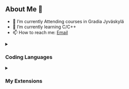 ## About Me 👋

- 🔭 I’m currently Attending courses in Gradia Jyväskylä
- 🌱 I’m currently learning C/C++
- 📫 How to reach me: [Email](mailto:gr275825@gradia.fi)

<details>
<summary>

### Coding Languages

</summary>

- C/C++ -> Learning.<br>
- C# -> "Basics" and some more.<vr>
- Python -> Basics.<br>
- Java -> Few times touched.<br>
- HTML5 -> Basics and some more.<br>
- Rust -> Never Touched.<br>
- Swift -> Never Touched.<br>

</details>

<details>
<summary>

</summary>
- 498.cppplayground<br>
- aaron-bond.better-comments<br>
- abusaidm.html-snippets<br>
- adpyke.codesnap<br>
- adriano-markovic.c-cpp-makefile-project<br>
- adrianwilczynski.namespace<br>
aeschli.vscode-css-formatter<br>
aessoft.aessoft-class-autocomplete<br>
akamud.vscode-javascript-snippet-pack<br>
alefragnani.bookmarks<br>
alefragnani.project-manager<br>
alexdima.copy-relative-path<br>
alfish.godot-files<br>
altamkp.godot-docs-vscode-csharp<br>
altamkp.godot-snippets-vscode-csharp<br>
amlovey.shaderlabvscodefree<br>
anderseandersen.html-class-suggestions<br>
andys8.jest-snippets<br>
batatop.terminal-auto-rename<br>
bianxianyang.htmlplay<br>
bmewburn.vscode-intelephense-client<br>
bradlc.vscode-tailwindcss<br>
bretdoyle.javascript-extensions-pack---js-essentials<br>
bysabi.prettier-vscode-standard<br>
cantonios.project-templates<br>
cesium.gltf-vscode<br>
clinyong.vscode-css-modules<br>
cmstead.js-codeformer<br>
codezombiech.gitignore<br>
coenraads.bracket-pair-colorizer-2<br>
compulim.compulim-vscode-closetag<br>
craigthomas.supersharp<br>
daiyy.quick-html-previewer<br>
danielpinto8zz6.c-cpp-project-generator<br>
davidanson.vscode-markdownlint<br>
dbaeumer.vscode-eslint<br>
devhijazi.devhijazi-minimalist<br>
devsense.composer-php-vscode<br>
devsense.intelli-php-vscode<br>
devsense.phptools-vscode<br>
devsense.profiler-php-vscode<br>
dfranx.shadered<br>
dionannd.tokyo-night-ported-nvim<br>
donjayamanne.githistory<br>
dotjoshjohnson.xml<br>
dracula-theme.theme-dracula<br>
drcika.apc-extension<br>
eamodio.gitlens<br>
ecmel.vscode-html-css<br>
eddiedover.gdscript-formatter-linter<br>
editorconfig.editorconfig<br>
entuent.fira-code-nerd-font<br>
eppz.eppz-code<br>
esbenp.prettier-vscode<br>
evgeniypetukhov.dark-low-contrast<br>
extr0py.vscode-relative-line-numbers<br>
fabriciohod.unity-dev-pack<br>
felipecaputo.git-project-manager<br>
figma.figma-vscode-extension<br>
firsttris.vscode-jest-runner<br>
formulahendry.auto-close-tag<br>
formulahendry.auto-complete-tag<br>
formulahendry.auto-rename-tag<br>
formulahendry.code-runner<br>
franneck94.vscode-c-cpp-config<br>
fudge.auto-using<br>
geequlim.godot-javascript-debug<br>
geequlim.godot-tools<br>
george-alisson.html-preview-vscode<br>
github.vscode-pull-request-github<br>
godofavacyn.gdshader-lsp<br>
grapecity.gc-excelviewer<br>
gro-david.bluloco-godot<br>
gruntfuggly.todo-tree<br>
hb432.prettier-eslint-typescript<br>
hbenl.vscode-test-explorer<br>
hnw.vscode-auto-open-markdown-preview<br>
icrawl.discord-vscode<br>
inferrinizzard.prettier-sql-vscode<br>
jakewilson.vscode-picture<br>
janisdd.vscode-edit-csv<br>
jasonamartin.unity-game-dev-bundle<br>
jchannon.csharpextensions<br>
jeff-hykin.polacode-2019<br>
jinxdash.prettier-rust<br>
jjkim.gdscript<br>
johnpapa.vscode-peacock<br>
jorgeserrano.vscode-csharp-snippets<br>
junstyle.php-cs-fixer<br>
k--kato.docomment<br>
kaysonwu.cpptask<br>
kisstkondoros.vscode-codemetrics<br>
kleber-swf.unity-code-snippets<br>
l7ssha.tag-inserter<br>
lionize.unity-snippets-modified<br>
littlefoxteam.vscode-python-test-adapter<br>
lolkush.quickstart<br>
mangrimen.mgcb-editor<br>
marechal-dev.html5-template-snippet<br>
marnix.peacock<br>
masira1327.nvim-tree<br>
mechanicalflower.gamedev-pack<br>
mehedidracula.php-namespace-resolver<br>
mgmcdermott.vscode-language-babel<br>
mhutchie.git-graph<br>
michelemelluso.code-beautifier<br>
miguelsolorio.min-theme<br>
miguelsolorio.symbols<br>
mikeschulze.gdunit3<br>
mindpathtechnologylimited.code-error-lens<br>
ms-azuretools.vscode-docker<br>
ms-dotnettools.csdevkit<br>
ms-dotnettools.csharp<br>
ms-dotnettools.vscode-dotnet-runtime<br>
ms-python.debugpy<br>
ms-python.python<br>
ms-python.vscode-pylance<br>
ms-vscode.cmake-tools<br>
ms-vscode.cpptools<br>
ms-vscode.cpptools-extension-pack<br>
ms-vscode.cpptools-themes<br>
ms-vscode.js-debug-nightly<br>
ms-vscode.makefile-tools<br>
ms-vscode.mono-debug<br>
ms-vscode.test-adapter-converter<br>
ms-vscode.vscode-typescript-next<br>
ms-vsliveshare.vsliveshare<br>
naumovs.color-highlight<br>
neikeq.godot-csharp-vscode<br>
numso.prettier-standard-vscode<br>
oderwat.indent-rainbow<br>
omthemes.omthemes<br>
orta.vscode-jest<br>
passionkind.prettier-vscode-with-tabs<br>
pixl.unity-toolbox<br>
pkief.material-icon-theme<br>
pnp.polacode<br>
pranaygp.vscode-css-peek<br>
prasadbobby.auto-rename-tag<br>
primafuture.open-php-html-js-in-browser<br>
prisma.prisma<br>
ptd.vscode-unitymeta<br>
pucelle.vscode-css-navigation<br>
r88.monogame<br>
rajeshroyal896.extended-html5-boilerplate<br>
rangav.vscode-thunder-client<br>
remimarsal.prettier-now<br>
revrenlove.c-sharp-utilities<br>
rifi2k.format-html-in-php<br>
ritwickdey.liveserver<br>
rvest.vs-code-prettier-eslint<br>
ryu1kn.partial-diff<br>
sburg.vscode-javascript-booster<br>
shakarule.godottools<br>
sidthesloth.html5-boilerplate<br>
slevesque.shader<br>
sophisticode.php-formatter<br>
sporiley.css-auto-prefix<br>
standard.vscode-standard<br>
streetsidesoftware.code-spell-checker<br>
streetsidesoftware.code-spell-checker-win32<br>
swashata.beautiful-ui<br>
tabnine.tabnine-vscode<br>
taodongwu.ejs-snippets<br>
thegirishagarwal.html5resetcss<br>
timgjones.hlsltools<br>
tobiah.unity-tools<br>
tombonnike.vscode-status-bar-format-toggle<br>
twxs.cmake<br>
tyriar.sort-lines<br>
unity.unity-debug<br>
usernamehw.errorlens<br>
vadimcn.vscode-lldb<br>
visualstudioexptteam.intellicode-api-usage-examples<br>
visualstudioexptteam.vscodeintellicode<br>
visualstudiotoolsforunity.vstuc<br>
vscjava.vscode-java-dependency<br>
vscode-icons-team.vscode-icons<br>
vsls-contrib.codetour<br>
waderyan.gitblame<br>
walkme.html5-extension-pack<br>
wallabyjs.quokka-vscode<br>
wayou.vscode-todo-highlight<br>
whtouche.vscode-js-console-utils<br>
wmaurer.change-case<br>
woberg.godot-dotnet-tools<br>
wscats.eno<br>
wscats.html-snippets<br>
xdebug.php-debug<br>
xdebug.php-pack<br>
xuangeaha.just-enough-git<br>
yclepticstudios.unity-snippets<br>
zobo.php-intellisense<br>
</details>

### My Extensions

<!--
**JussiJR/JussiJR** is a ✨ _special_ ✨ repository because its `README.md` (this file) appears on your GitHub profile.

Here are some ideas to get you started:

- 🔭 I’m currently working on ...
- 🌱 I’m currently learning ...
- 👯 I’m looking to collaborate on ...
- 🤔 I’m looking for help with ...
- 💬 Ask me about ...
- 📫 How to reach me: ...
- 😄 Pronouns: ...
- ⚡ Fun fact: ...
  -->
